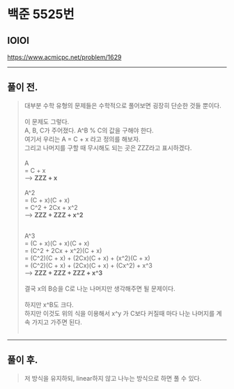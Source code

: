 # 백준 5525번

## IOIOI
https://www.acmicpc.net/problem/1629
___
## 풀이 전.
> 대부분 수학 유형의 문제들은 수학적으로 풀어보면 굉장히 단순한 것들 뿐이다. </br></br>
> 이 문제도 그렇다.</br>
> A, B, C가 주어졌다. A^B % C의 값을 구해야 한다.</br>
> 여기서 우리는 A = C + x 라고 정의를 해보자.</br>
> 그리고 나머지를 구할 때 무시해도 되는 곳은 ZZZ라고 표시하겠다.</br></br>
> A </br>
> = C + x </br>
> --> **ZZZ + x**</br></br>
> A^2 </br>
> = (C + x)(C + x) </br>
> = C^2 + 2Cx + x^2</br>
> --> **ZZZ + ZZZ + x^2**</br></br>
> 
> A^3 </br>
> = (C + x)(C + x)(C + x) </br>
> = (C^2 + 2Cx + x^2)(C + x) </br>
> = (C^2)(C + x) + (2Cx)(C + x) + (x^2)(C + x)</br>
> = (C^2)(C + x) + (2Cx)(C + x) + (Cx^2) + x^3</br>
> --> **ZZZ + ZZZ + ZZZ + x^3**</br></br>
> 결국 x의 B승을 C로 나눈 나머지만 생각해주면 될 문제이다.</br></br>
> 하지만 x^B도 크다. </br>
> 하지만 이것도 위의 식을 이용해서 x^y 가 C보다 커질때 마다 나눈 나머지를 계속 가지고 가주면 된다.</br></br>
___
## 풀이 후.
> 저 방식을 유지하되, linear하지 않고 나누는 방식으로 하면 풀 수 있다.